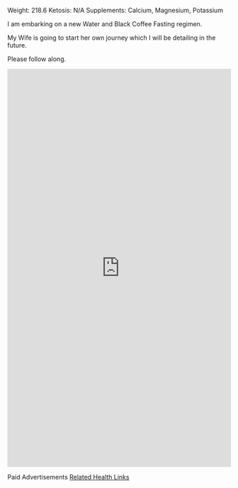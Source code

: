 Weight: 218.6 Ketosis: N/A Supplements: Calcium, Magnesium, Potassium 

I am embarking on a new Water and Black Coffee Fasting regimen. 

My Wife is going to start her own journey which I will be detailing in the future.

Please follow along.

<iframe width="505" height="898" src="https://www.youtube.com/embed/U_3VNI9lS6c" title="Water and Black Coffee Fasting #fasting #weightloss #ketosis #drjasonfung" frameborder="0" allow="accelerometer; autoplay; clipboard-write; encrypted-media; gyroscope; picture-in-picture; web-share" allowfullscreen></iframe>

Paid Advertisements
<a target="_blank" href="https://www.amazon.com/b?_encoding=UTF8&tag=dsjomad-20&linkCode=ur2&linkId=d0347b5a8517869c693d26ba582b08a4&camp=1789&creative=9325&node=10">Related Health Links</a>
